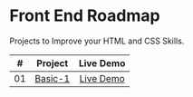 # Front End Roadmap

Projects to Improve your HTML and CSS Skills.

| #            | Project    | Live Demo    
| :---:        |    :---:   |    :---:
| 01       | [Basic-1](https://github.com/dhananjayansb/Front-End/tree/master/Basic-1)      | [Live Demo]()